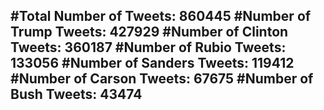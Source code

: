 #Total Number of Tweets: 860445 
#Number of Trump Tweets: 427929
#Number of Clinton Tweets: 360187
#Number of Rubio Tweets: 133056
#Number of Sanders Tweets: 119412
#Number of Carson Tweets: 67675
#Number of Bush Tweets: 43474
---
